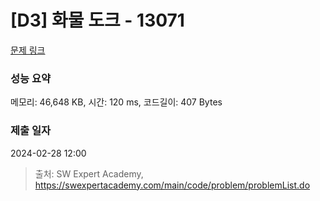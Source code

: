 # [D3] 화물 도크 - 13071 

[문제 링크](https://swexpertacademy.com/main/code/problem/problemDetail.do?contestProbId=AXxOiEN6SU0DFASZ) 

### 성능 요약

메모리: 46,648 KB, 시간: 120 ms, 코드길이: 407 Bytes

### 제출 일자

2024-02-28 12:00



> 출처: SW Expert Academy, https://swexpertacademy.com/main/code/problem/problemList.do